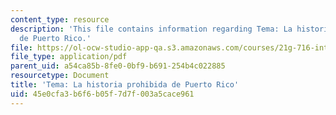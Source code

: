 ```yaml
---
content_type: resource
description: 'This file contains information regarding Tema: La historia prohibida
  de Puerto Rico.'
file: https://ol-ocw-studio-app-qa.s3.amazonaws.com/courses/21g-716-introduction-to-contemporary-hispanic-literature-fall-2007/45e0cfa3b6f6b05f7d7f003a5cace961_MIT21G_716F07_historia_ramis.pdf
file_type: application/pdf
parent_uid: a54ca85b-8fe0-0bf9-b691-254b4c022885
resourcetype: Document
title: 'Tema: La historia prohibida de Puerto Rico'
uid: 45e0cfa3-b6f6-b05f-7d7f-003a5cace961
---
```

